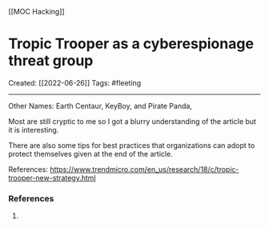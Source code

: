 [[MOC Hacking]]

# Tropic Trooper as a cyberespionage threat group
Created:  [[2022-06-26]]
Tags: #fleeting 

---
Other Names: Earth Centaur, KeyBoy, and Pirate Panda,

Most are still cryptic to me so I got a blurry understanding of the article but it is interesting. 


There are also some tips for best practices that organizations can adopt to protect themselves given at the end of the article. 

References:
https://www.trendmicro.com/en_us/research/18/c/tropic-trooper-new-strategy.html











### References
1. 